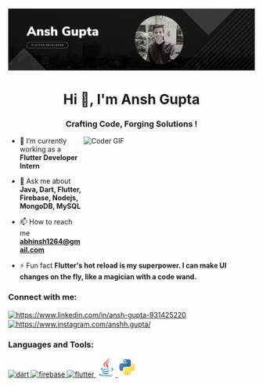 ![logo](https://github.com/Ansh-Gupta-Official/Ansh-Gupta-Official/blob/main/Ansh%20Gupta.png)
<h1 align="center">Hi 👋, I'm Ansh Gupta</h1>
<h3 align="center">Crafting Code, Forging Solutions !</h3>

<img align="right"  alt="Coder GIF" height=250 width=350 src="https://raw.githubusercontent.com/TheDudeThatCode/TheDudeThatCode/master/Assets/Developer.gif" />

- 🌱 I’m currently working as a **Flutter Developer Intern**


- 💬 Ask me about **Java, Dart, Flutter, Firebase, Nodejs, MongoDB, MySQL**

- 📫 How to reach me **abhinsh1264@gmail.com**

- ⚡ Fun fact **Flutter's hot reload is my superpower. I can make UI changes on the fly, like a magician with a code wand.**

<h3 align="left">Connect with me:</h3>
<p align="left">
<a href="https://linkedin.com/in/https://www.linkedin.com/in/ansh-gupta-931425220" target="blank"><img align="center" src="https://raw.githubusercontent.com/rahuldkjain/github-profile-readme-generator/master/src/images/icons/Social/linked-in-alt.svg" alt="https://www.linkedin.com/in/ansh-gupta-931425220" height="30" width="40" /></a>
<a href="https://instagram.com/https://www.instagram.com/anshh.gupta/" target="blank"><img align="center" src="https://raw.githubusercontent.com/rahuldkjain/github-profile-readme-generator/master/src/images/icons/Social/instagram.svg" alt="https://www.instagram.com/anshh.gupta/" height="30" width="40" /></a>
</p>

<h3 align="left">Languages and Tools:</h3>
<p align="left"> <a href="https://dart.dev" target="_blank" rel="noreferrer"> <img src="https://www.vectorlogo.zone/logos/dartlang/dartlang-icon.svg" alt="dart" width="40" height="40"/> </a> <a href="https://firebase.google.com/" target="_blank" rel="noreferrer"> <img src="https://www.vectorlogo.zone/logos/firebase/firebase-icon.svg" alt="firebase" width="40" height="40"/> </a> <a href="https://flutter.dev" target="_blank" rel="noreferrer"> <img src="https://www.vectorlogo.zone/logos/flutterio/flutterio-icon.svg" alt="flutter" width="40" height="40"/> </a> <a href="https://www.java.com" target="_blank" rel="noreferrer"> <img src="https://raw.githubusercontent.com/devicons/devicon/master/icons/java/java-original.svg" alt="java" width="40" height="40"/> </a> <a href="https://www.python.org" target="_blank" rel="noreferrer"> <img src="https://raw.githubusercontent.com/devicons/devicon/master/icons/python/python-original.svg" alt="python" width="40" height="40"/> </a> </p>

